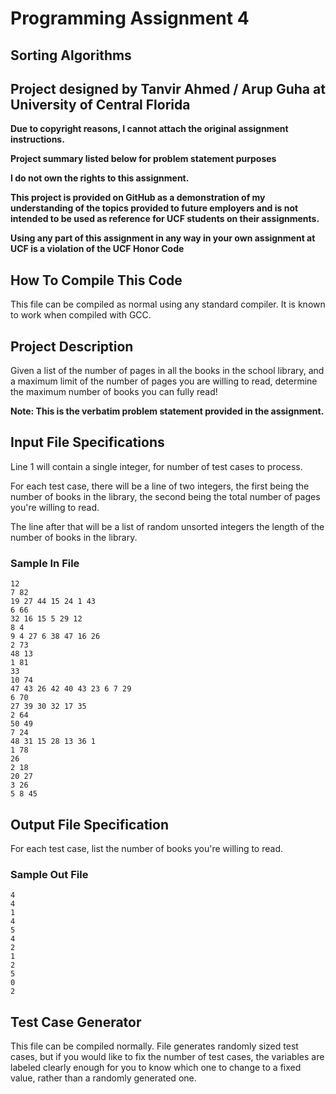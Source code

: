 # Programming Assignment 4
## Sorting Algorithms
## Project designed by Tanvir Ahmed / Arup Guha at University of Central Florida

**Due to copyright reasons, I cannot attach the original assignment instructions.**

**Project summary listed below for problem statement purposes**

**I do not own the rights to this assignment.**

**This project is provided on GitHub as a demonstration of my understanding of the topics provided to future employers and is not intended to be used as reference for UCF students on their assignments.**

**Using any part of this assignment in any way in your own assignment at UCF is a violation of the UCF Honor Code**

## **How To Compile This Code**

This file can be compiled as normal using any standard compiler. It is known to work when compiled with GCC.

## **Project Description**

Given a list of the number of pages in all the books in the school library, and a maximum limit of 
the number of pages you are willing to read, determine the maximum number of books you can 
fully read! 

**Note: This is the verbatim problem statement provided in the assignment.**

## **Input File Specifications**

Line 1 will contain a single integer, for number of test cases to process.

For each test case, there will be a line of two integers, the first being the number of books in the library, the second being the total number of pages you're willing to read.

The line after that will be a list of random unsorted integers the length of the number of books in the library.

### **Sample In File**

```
12
7 82
19 27 44 15 24 1 43 
6 66
32 16 15 5 29 12 
8 4
9 4 27 6 38 47 16 26 
2 73
48 13 
1 81
33 
10 74
47 43 26 42 40 43 23 6 7 29 
6 70
27 39 30 32 17 35 
2 64
50 49 
7 24
48 31 15 28 13 36 1 
1 78
26 
2 18
20 27 
3 26
5 8 45 
```

## **Output File Specification**

For each test case, list the number of books you're willing to read.

### **Sample Out File**

```
4
4
1
4
5
4
2
1
2
5
0
2
```

## **Test Case Generator**

This file can be compiled normally. File generates randomly sized test cases, but if you would like to fix the number of test cases, the variables are labeled clearly enough for you to know which one to change to a fixed value, rather than a randomly generated one. 